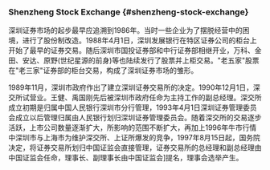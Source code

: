 ### Shenzheng Stock Exchange {#shenzheng-stock-exchange}

深圳证券市场的起步最早应追溯到1986年。当时一些企业为了摆脱经营中的困境，进行了股份制改造。1988年4月1日，深圳发展银行在特区证券公司的柜台上开始了最早的证券交易。随后深圳市国投证券部和中行证券部相继开业，万科、金田、安达、原野(世纪星源的前身)等也陆续发行了股票并上柜交易。&quot;老五家&quot;股票在&quot;老三家&quot;证券部的柜台交易，构成了深圳证券市场的雏形。

1989年11月，深圳市政府作出了建立深圳证券交易所的决定。1990年12月1日，深交所试营业。王健、禹国刚先后被深圳市政府任命为主持工作的副总经理。深交所成立初期是归属中国人民银行深圳市分行管理，1993年4月1日深圳证券管理委员会成立以后管理归属由人民银行划归深圳证券管理委员会。随着深交所的交易逐步活跃，上市公司数量逐渐扩大，所影响的范围不断扩大，再加上1996年牛市行情中深圳市与上海市为维护深交所、上证所爆发的竞争，1997年8月15日起，国务院决定，将证券交易所划归中国证监会直接管理，证券交易所的总经理和副总经理由中国证监会任命，理事长、副理事长由中国证监会]提名，理事会选举产生。
